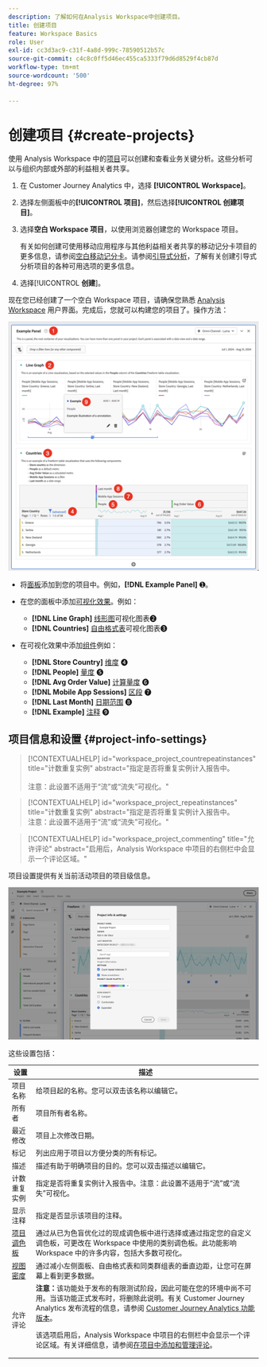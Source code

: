 ```yaml
---
description: 了解如何在Analysis Workspace中创建项目。
title: 创建项目
feature: Workspace Basics
role: User
exl-id: cc3d3ac9-c31f-4a8d-999c-78590512b57c
source-git-commit: c4c8c0ff5d46ec455ca5333f79d6d8529f4cb87d
workflow-type: tm+mt
source-wordcount: '500'
ht-degree: 97%

---
```


# 创建项目 {#create-projects}


使用 Analysis Workspace 中的[项目](/help/analysis-workspace/build-workspace-project/freeform-overview.md)可以创建和查看业务关键分析。这些分析可以与组织内部或外部的利益相关者共享。

1. 在 Customer Journey Analytics 中，选择 **[!UICONTROL Workspace]**。

1. 选择左侧面板中的&#x200B;**[!UICONTROL 项目]**，然后选择&#x200B;**[!UICONTROL 创建项目]**。

1. 选择&#x200B;**空白 Workspace 项目**，以使用浏览器创建您的 Workspace 项目。

   有关如何创建可使用移动应用程序与其他利益相关者共享的移动记分卡项目的更多信息，请参阅[空白移动记分卡](/help/mobile-app/curator.md)。请参阅[引导式分析](/help/guided-analysis/overview.md)，了解有关创建引导式分析项目的各种可用选项的更多信息。

1. 选择&#x200B;[!UICONTROL **创建**]。


现在您已经创建了一个空白 Workspace 项目，请确保您熟悉 [Analysis Workspace](/help/analysis-workspace/home.md) 用户界面。完成后，您就可以构建您的项目了。操作方法：

![Example project](assets/example-project.png)

* 将[面板](/help/analysis-workspace/c-panels/panels.md)添加到您的项目中。例如，**[!DNL Example Panel]** ➊。

* 在您的面板中添加[可视化效果](/help/analysis-workspace/visualizations/freeform-analysis-visualizations.md)。例如：
   * **[!DNL Line Graph]** [线形图](/help/analysis-workspace/visualizations/line.md)可视化图表➋
   * **[!DNL Countries]** [自由格式表](/help/analysis-workspace/visualizations/freeform-table/freeform-table.md)可视化图表➌
* 在可视化效果中添加[组件](/help/components/overview.md)例如：
   * **[!DNL Store Country]** [维度](/help/components/dimensions/overview.md) ➍
   * **[!DNL People]** [量度](/help/components/apply-create-metrics.md) ➎
   * **[!DNL Avg Order Value]** [计算量度](/help/components/calc-metrics/calc-metr-overview.md) ➏
   * **[!DNL Mobile App Sessions]** [区段](/help/components/segments/seg-overview.md) ➐
   * **[!DNL Last Month]** [日期范围](/help/components/date-ranges/overview.md) ➑
   * **[!DNL Example]** [注释](/help/components/annotations/overview.md) ➒


## 项目信息和设置 {#project-info-settings}

>[!CONTEXTUALHELP]
>id="workspace_project_countrepeatinstances"
>title="计数重复实例"
>abstract="指定是否将重复实例计入报告中。<br/><br/>注意：此设置不适用于“流”或“流失”可视化。"

>[!CONTEXTUALHELP]
>id="workspace_project_repeatinstances"
>title="计数重复实例"
>abstract="指定是否将重复实例计入报告中。<br/>注意：此设置不适用于“流”或“流失”可视化。"


>[!CONTEXTUALHELP]
>id="workspace_project_commenting"
>title="允许评论"
>abstract="启用后，Analysis Workspace 中项目的右侧栏中会显示一个评论区域。"


项目设置提供有关当前活动项目的项目级信息。

![The Project Info &amp; Settings window.](./assets/projectinfo.png)

这些设置包括：

| 设置 | 描述 |
|---|---|
| 项目名称 | 给项目起的名称。您可以双击该名称以编辑它。 |
| 所有者 | 项目所有者名称。 |
| 最近修改 | 项目上次修改日期。 |
| 标记 | 列出应用于项目以方便分类的所有标记。 |
| 描述 | 描述有助于明确项目的目的。您可以双击描述以编辑它。 |
| 计数重复实例 | 指定是否将重复实例计入报告中。注意：此设置不适用于“流”或“流失”可视化。 |
| 显示注释 | 指定是否显示该项目的注释。 |
| [项目调色板](/help/analysis-workspace/build-workspace-project/color-palettes.md) | 通过从已为色盲优化过的现成调色板中进行选择或通过指定您的自定义调色板，可更改在 Workspace 中使用的类别调色板。此功能影响 Workspace 中的许多内容，包括大多数可视化。 |
| [视图密度](/help/analysis-workspace/build-workspace-project/view-density.md) | 通过减小左侧面板、自由格式表和同类群组表的垂直边距，让您可在屏幕上看到更多数据。 |
| 允许评论 | **注意：**&#x200B;该功能处于发布的有限测试阶段，因此可能在您的环境中尚不可用。当该功能正式发布时，将删除此说明。有关 Customer Journey Analytics 发布流程的信息，请参阅 [Customer Journey Analytics 功能版本](/help/release-notes/releases.md)。 <p>该选项启用后，Analysis Workspace 中项目的右侧栏中会显示一个评论区域。有关详细信息，请参阅[在项目中添加和管理评论](/help/analysis-workspace/build-workspace-project/comment-projects.md)。</p> |



